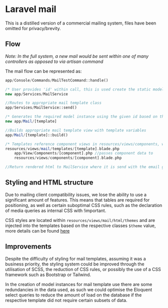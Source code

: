 # Laravel mail

This is a distilled version of a commercial mailing system, files have been omitted for privacy/brevity.

## Flow

*Note: In the full system, a new mail would be sent within one of many controllers as opposed to via artisan command*

The mail flow can be represented as:

```php
app/Console/Commands/MailTestCommand::handle()

/* User provides 'id' within call, this is used create the static model instance required to generate the template as described in the command signature.  */ 
new app/Services/MailService

//Routes to appropriate mail template class
app/Services/MailService::send() 

/* Generates the required model instance using the given id based on the template and creates variables to be accessed during view rendering */
new app/Mail/[template]

//Builds appropriate mail template view with template variables
app/Mail/[template]::build() 

/* Templates reference component views in resources/views/components, which in turn call their respective component class except in the case of anonymous components */
resources/views/mail/templates/[template].blade.php
    app/View/Components/[component].php //passes component data to
    resources/views/components/[component].blade.php

//Return rendered html to MailService where it is send with the email given within the initial command call
```

## Styling and HTML structure

Due to mailing client compatibility issues, we lose the ability to use a significant amount of features. This means that tables are required for positioning, as well as certain suboptimal CSS rules, such as the declaration of media queries as internal CSS with !important. 

CSS styles are located within `resources/views/mail/html/themes` and are injected into the templates based on the respective classes `$theme` value, more details can be found [here](https://laravel.com/docs/8.x/mail#customizing-the-css)

## Improvements

Despite the difficulty of styling for mail templates, assuming it was a business priority, the styling system could be improved through the utilisation of SCSS, the reduction of CSS rules, or possibly the use of a CSS framework such as Bootstrap or Tailwind.

In the creation of model instances for mail template use there are some redundancies in the data used, as such we could optimise the Eloquent select queries to reduce the amount of load on the database if the respective template did not require certain subsets of data.
